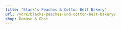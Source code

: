 ```yaml
---
title: "Black’s Peaches & Cotton Belt Bakery"
url: /york/blacks-peaches-und-cotton-belt-bakery/
shop: Gemüse & Obst
---
```

